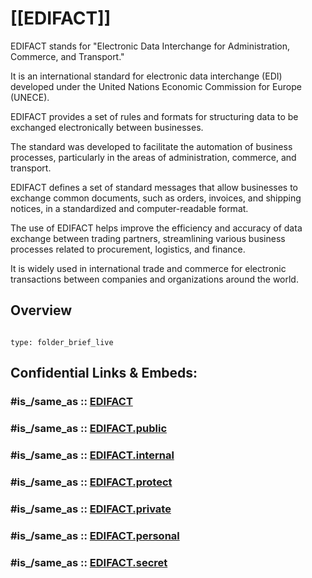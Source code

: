 # [[EDIFACT]] 

EDIFACT stands for "Electronic Data Interchange for Administration, Commerce, and Transport." 

It is an international standard for electronic data interchange (EDI) 
developed under the United Nations Economic Commission for Europe (UNECE). 

EDIFACT provides a set of rules and formats for 
structuring data to be exchanged electronically between businesses.

The standard was developed to facilitate the automation of business processes, 
particularly in the areas of administration, commerce, and transport. 

EDIFACT defines a set of standard messages that allow businesses to exchange common documents, 
such as orders, invoices, and shipping notices, in a standardized and computer-readable format.

The use of EDIFACT helps improve the efficiency and accuracy of data exchange between trading partners, 
streamlining various business processes related to procurement, logistics, and finance. 

It is widely used in international trade and commerce 
for electronic transactions between companies and organizations around the world.

## Overview


```folderv
```

```ccard
type: folder_brief_live
```
 


## Confidential Links & Embeds: 

### #is_/same_as :: [EDIFACT](/_Standards/UN(United_Nations)/EDIFACT.md) 

### #is_/same_as :: [EDIFACT.public](/_public/UN(United_Nations)/EDIFACT.public.md) 

### #is_/same_as :: [EDIFACT.internal](/_internal/UN(United_Nations)/EDIFACT.internal.md) 

### #is_/same_as :: [EDIFACT.protect](/_protect/UN(United_Nations)/EDIFACT.protect.md) 

### #is_/same_as :: [EDIFACT.private](/_private/UN(United_Nations)/EDIFACT.private.md) 

### #is_/same_as :: [EDIFACT.personal](/_personal/UN(United_Nations)/EDIFACT.personal.md) 

### #is_/same_as :: [EDIFACT.secret](/_secret/UN(United_Nations)/EDIFACT.secret.md)

